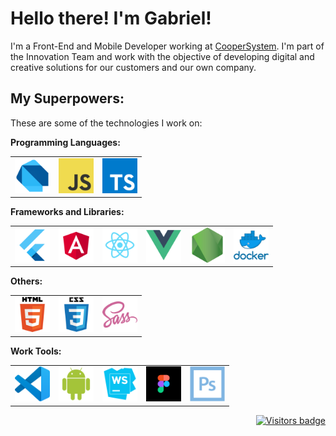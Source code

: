 <h1>Hello there! I'm Gabriel!</h1>

I'm a Front-End and Mobile Developer working at [CooperSystem](https://coopersystem.com.br/). I'm part of the Innovation Team and work with the objective of developing digital and creative solutions for our customers and our own company.

## My Superpowers:

These are some of the technologies I work on:

**Programming Languages:**

<table>
  <tr>
    <td>
      <a href="https://dart.dev/">
        <img title="Dart" alt="Dart" width="56px" src="https://raw.githubusercontent.com/github/explore/master/topics/dart/dart.png">
      </a>
    </td>
    <td>
      <a href="https://developer.mozilla.org/en-US/docs/Web/JavaScript">
        <img title="JavaScript" alt="JavaScript" width="56px" src="https://raw.githubusercontent.com/github/explore/master/topics/javascript/javascript.png">
      </a>
    </td>
    <td>
      <a href="https://www.typescriptlang.org/">
        <img title="TypeScript" alt="TypeScript" width="56px" src="https://raw.githubusercontent.com/github/explore/master/topics/typescript/typescript.png">
      </a>
    </td>
  </tr>
</table>

**Frameworks and Libraries:**

<table>
  <tr>
    <td>
      <a href="https://flutter.dev">
        <img title="Flutter" alt="Flutter" width="56px" src="https://raw.githubusercontent.com/github/explore/master/topics/flutter/flutter.png">
      </a>
    </td>
    <td>
      <a href="https://angular.io/">
        <img title="Angular" alt="Angular" width="56px" src="https://raw.githubusercontent.com/github/explore/master/topics/angular/angular.png">
      </a>
    </td>
    <td>
      <a href="https://reactjs.org/">
        <img title="React" alt="React" width="56px" src="https://raw.githubusercontent.com/github/explore/master/topics/react/react.png">
      </a>
    </td>
    <td>
      <a href="https://vuejs.org/">
        <img title="Vue" alt="Vue" width="56px" src="https://raw.githubusercontent.com/github/explore/master/topics/vue/vue.png">
      </a>
    </td>
    <td>
      <a href="https://nodejs.org/en/">
        <img title="NodeJs" alt="NodeJs" width="56px" src="https://raw.githubusercontent.com/github/explore/master/topics/nodejs/nodejs.png">
      </a>
    </td>
    <td>
      <a href="https://www.docker.com/">
        <img title="Docker" alt="Docker" width="56px" src="https://raw.githubusercontent.com/github/explore/master/topics/docker/docker.png">
      </a>   
    </td>
  </tr>
</table>

**Others:**

<table>
  <tr>
    <td>
      <a href="https://developer.mozilla.org/en-US/docs/Web/HTML">
        <img title="HTML" alt="HTML" width="56px" src="https://raw.githubusercontent.com/github/explore/master/topics/html/html.png">
      </a>
    </td>
    <td>
      <a href="https://developer.mozilla.org/en-US/docs/Web/CSS">
        <img title="CSS" alt="CSS" width="56px" src="https://raw.githubusercontent.com/github/explore/master/topics/css/css.png">
      </a>
    </td>
    <td>
      <a href="https://sass-lang.com/">
        <img title="SASS" alt="SASS" width="56px" src="https://raw.githubusercontent.com/github/explore/master/topics/sass/sass.png">
      </a>
    </td>
  </tr>
</table>

**Work Tools:**

<table>
  <tr>
    <td>
      <a href="https://code.visualstudio.com/">
        <img title="VSCode" alt="VSCode" width="56px" src="https://github.com/devicons/devicon/blob/master/icons/vscode/vscode-original.svg">
      </a>
    </td>
    <td>
      <a href="https://developer.android.com/studio">
        <img title="AndroidStudio" alt="AndroidStudio" width="56px" src="https://github.com/devicons/devicon/blob/master/icons/android/android-original.svg">
      </a>
    </td>
    <td>
      <a href="https://www.jetbrains.com/webstorm/">
        <img title="WebStorm" alt="WebStorm" width="56px" src="https://github.com/devicons/devicon/blob/master/icons/webstorm/webstorm-plain.svg">
      </a>
    </td>
    <td>
      <a href="https://www.figma.com/">
        <img title="Figma" alt="Figma" width="56px" src="https://raw.githubusercontent.com/github/explore/master/topics/figma/figma.png">
      </a>
    </td>
    <td>
      <a href="https://www.adobe.com/products/photoshop.html">
        <img title="PhotoShop" alt="PhotoShop" width="56px" src="https://github.com/devicons/devicon/blob/master/icons/photoshop/photoshop-line.svg">
      </a>
    </td>
  </tr>
</table>

<p align="right">
  <a href="https://badges.pufler.dev">
      <img src="https://komarev.com/ghpvc/?username=Wuerta" alt="Visitors badge" />
   </a>
</p>

